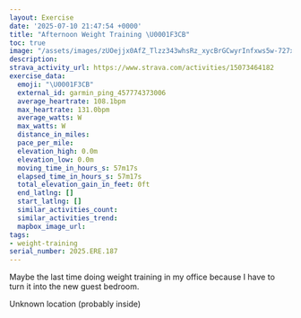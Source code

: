 ```yaml
---
layout: Exercise
date: '2025-07-10 21:47:54 +0000'
title: "Afternoon Weight Training \U0001F3CB️"
toc: true
image: "/assets/images/zUOejjx0AfZ_Tlzz343whsRz_xycBrGCwyrInfxws5w-727x2048.jpg.jpeg"
description:
strava_activity_url: https://www.strava.com/activities/15073464182
exercise_data:
  emoji: "\U0001F3CB️"
  external_id: garmin_ping_457774373006
  average_heartrate: 108.1bpm
  max_heartrate: 131.0bpm
  average_watts: W
  max_watts: W
  distance_in_miles:
  pace_per_mile:
  elevation_high: 0.0m
  elevation_low: 0.0m
  moving_time_in_hours_s: 57m17s
  elapsed_time_in_hours_s: 57m17s
  total_elevation_gain_in_feet: 0ft
  end_latlng: []
  start_latlng: []
  similar_activities_count:
  similar_activities_trend:
  mapbox_image_url:
tags:
- weight-training
serial_number: 2025.ERE.187
---
```

Maybe the last time doing weight training in my office because I have to turn it into the new guest bedroom.

Unknown location (probably inside)
